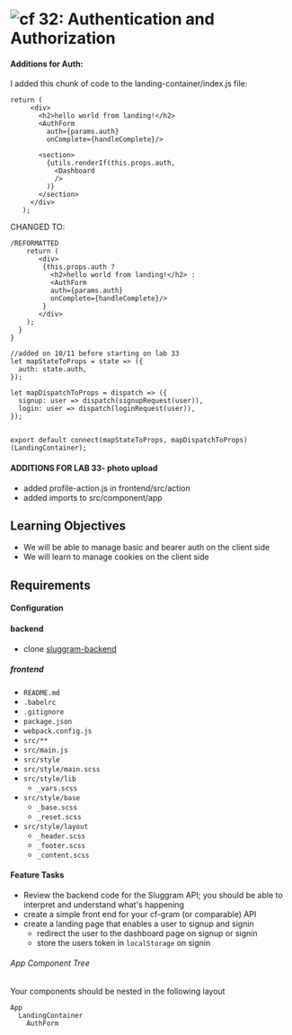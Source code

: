 ![cf](https://i.imgur.com/7v5ASc8.png) 32: Authentication and Authorization
======

#### Additions for Auth:

I added this chunk of code to the landing-container/index.js file:
```
return (
     <div>
       <h2>hello world from landing!</h2>
       <AuthForm
         auth={params.auth}
         onComplete={handleComplete}/>

       <section>
         {utils.renderIf(this.props.auth,
           <Dashboard
           />
         )}
       </section>
     </div>
   );
```
CHANGED TO:
```
/REFORMATTED
    return (
       <div>
        {this.props.auth ?
          <h2>hello world from landing!</h2> :
          <AuthForm
          auth={params.auth}
          onComplete={handleComplete}/>
        }
       </div>
    );
  }
}

//added on 10/11 before starting on lab 33
let mapStateToProps = state => ({
  auth: state.auth,
});

let mapDispatchToProps = dispatch => ({
  signup: user => dispatch(signupRequest(user)),
  login: user => dispatch(loginRequest(user)),
});


export default connect(mapStateToProps, mapDispatchToProps)(LandingContainer);
```

#### ADDITIONS FOR LAB 33- photo upload
- added profile-action.js in frontend/src/action
- added imports to src/component/app

## Learning Objectives
* We will be able to manage basic and bearer auth on the client side
* We will learn to manage cookies on the client side

## Requirements
#### Configuration
#### backend
* clone [sluggram-backend](http://github.com/slugbyte/sluggram)

##### frontend
* `README.md`
* `.babelrc`
* `.gitignore`
* `package.json`
* `webpack.config.js`
* `src/**`
* `src/main.js`
* `src/style`
* `src/style/main.scss`
* `src/style/lib`
  * `_vars.scss`
* `src/style/base`
  * `_base.scss`
  * `_reset.scss`
* `src/style/layout`
  * `_header.scss`
  * `_footer.scss`
  * `_content.scss`

#### Feature Tasks
* Review the backend code for the Sluggram API; you should be able to interpret and understand what's happening
* create a simple front end for your cf-gram (or comparable) API
* create a landing page that enables a user to signup and signin
  * redirect the user to the dashboard page on signup or signin
  * store the users token in `localStorage` on signin

###### App Component Tree
Your components should be nested in the following layout  
```
App
  LandingContainer
    AuthForm
```
